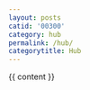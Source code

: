 ```yaml
---
layout: posts
catid: '00300'
category: hub
permalink: /hub/
categorytitle: Hub
---
```


{{ content }}